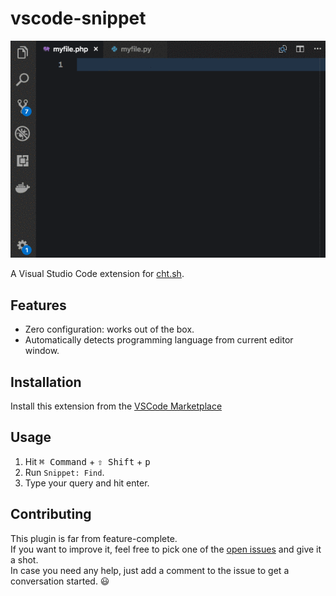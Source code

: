 # vscode-snippet

![Preview](preview.gif)

A Visual Studio Code extension for [cht.sh](https://cht.sh/).

## Features

* Zero configuration: works out of the box.
* Automatically detects programming language from current editor window.

## Installation

Install this extension from the [VSCode
Marketplace](https://marketplace.visualstudio.com/items?itemName=vscode-snippet.Snippet)

## Usage

1. Hit <kbd>⌘ Command</kbd> + <kbd>⇧ Shift</kbd> + <kbd>p</kbd>
2. Run `Snippet: Find`.
3. Type your query and hit enter.

## Contributing

This plugin is far from feature-complete.  
If you want to improve it, feel free to pick one of the [open issues](/issues) and give it a shot.  
In case you need any help, just add a comment to the issue to get a conversation started. :smiley:
